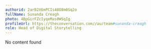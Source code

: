 ```yaml
---
authorid: 2arB2X6mPCIs48O8mOSq2o
fullName: Sunanda Creagh
photo: 4BpGirFZcIyqeMas0WSqIg
profileUrl: https://theconversation.com//au/team#sunanda-creagh
role: Head of Digital Storytelling
---
```

No content found